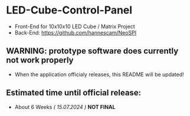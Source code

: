 # LED-Cube-Control-Panel
 - Front-End for 10x10x10 LED Cube / Matrix Project  
 - Back-End: https://github.com/hannescam/NeoSPI  
## WARNING: prototype software does currently not work properly
 - When the application officialy releases, this README will be updated!
## Estimated time until official release:
 - About 6 Weeks *( 15.07.2024 )* **NOT FINAL**
